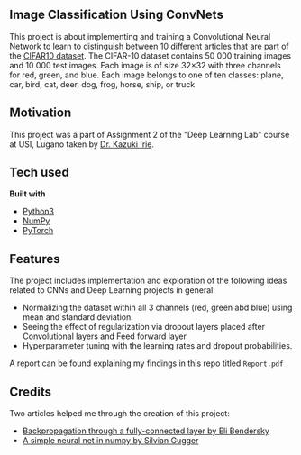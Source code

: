 ## Image Classification Using ConvNets

This project is about implementing and training a Convolutional Neural Network to learn to distinguish between 10 different articles that are part of the [CIFAR10 dataset](https://www.cs.toronto.edu/~kriz/cifar.html). The CIFAR-10 dataset contains 50 000 training images and 10 000 test images. Each image is of size 32×32 with three channels for red, green, and blue. Each image belongs to one of ten classes: plane, car, bird, cat, deer, dog, frog, horse, ship, or truck

## Motivation
This project was a part of Assignment 2 of the "Deep Learning Lab" course at USI, Lugano taken by [Dr. Kazuki Irie](https://people.idsia.ch/~kazuki/).

## Tech used
<b>Built with</b>
- [Python3](https://www.python.org)
- [NumPy](https://numpy.org)
- [PyTorch](https://pytorch.org)


## Features
The project includes implementation and exploration of the following ideas related to CNNs and Deep Learning projects in general:
- Normalizing the dataset within all 3 channels (red, green abd blue) using mean and standard deviation.
- Seeing the effect of regularization via dropout layers placed after Convolutional layers and Feed forward layer
- Hyperparameter tuning with the learning rates and dropout probabilities.

A report can be found explaining my findings in this repo titled `Report.pdf`

## Credits
Two articles helped me through the creation of this project:
- [Backpropagation through a fully-connected layer by Eli Bendersky](https://eli.thegreenplace.net/2018/backpropagation-through-a-fully-connected-layer/) 
- [A simple neural net in numpy by Silvian Gugger](https://sgugger.github.io/a-simple-neural-net-in-numpy.html)